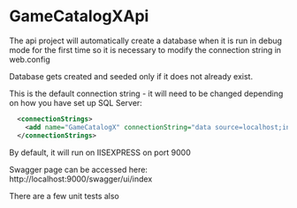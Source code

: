 # GameCatalogXApi
The api project will automatically create a database when it is run in debug mode for the first time 
so it is necessary to modify the connection string in web.config

Database gets created and seeded only if it does not already exist.

This is the default connection string - it will need to be changed depending on how you have set up SQL Server:
```xml
  <connectionStrings>
    <add name="GameCatalogX" connectionString="data source=localhost;initial catalog=catalogx;integrated security=True;MultipleActiveResultSets=True;App=EntityFramework" providerName="System.Data.SqlClient" />
  </connectionStrings>
```

By default, it will run on IISEXPRESS on port 9000

Swagger page can be accessed here:
http://localhost:9000/swagger/ui/index

There are a few unit tests also
